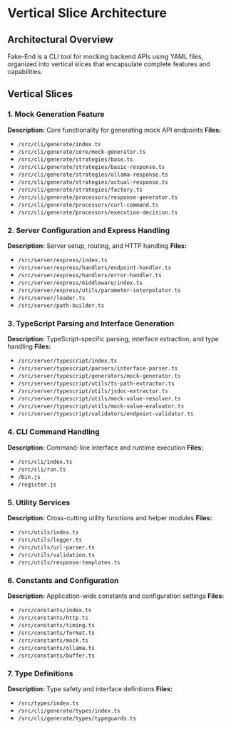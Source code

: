 # Vertical Slice Architecture

## Architectural Overview
Fake-End is a CLI tool for mocking backend APIs using YAML files, organized into vertical slices that encapsulate complete features and capabilities.

## Vertical Slices

### 1. Mock Generation Feature
**Description:** Core functionality for generating mock API endpoints
**Files:**
- `/src/cli/generate/index.ts`
- `/src/cli/generate/core/mock-generator.ts`
- `/src/cli/generate/strategies/base.ts`
- `/src/cli/generate/strategies/basic-response.ts`
- `/src/cli/generate/strategies/ollama-response.ts`
- `/src/cli/generate/strategies/actual-response.ts`
- `/src/cli/generate/strategies/factory.ts`
- `/src/cli/generate/processors/response-generator.ts`
- `/src/cli/generate/processors/curl-command.ts`
- `/src/cli/generate/processors/execution-decision.ts`

### 2. Server Configuration and Express Handling
**Description:** Server setup, routing, and HTTP handling
**Files:**
- `/src/server/express/index.ts`
- `/src/server/express/handlers/endpoint-handler.ts`
- `/src/server/express/handlers/error-handler.ts`
- `/src/server/express/middleware/index.ts`
- `/src/server/express/utils/parameter-interpolator.ts`
- `/src/server/loader.ts`
- `/src/server/path-builder.ts`

### 3. TypeScript Parsing and Interface Generation
**Description:** TypeScript-specific parsing, interface extraction, and type handling
**Files:**
- `/src/server/typescript/index.ts`
- `/src/server/typescript/parsers/interface-parser.ts`
- `/src/server/typescript/generators/mock-generator.ts`
- `/src/server/typescript/utils/ts-path-extractor.ts`
- `/src/server/typescript/utils/jsdoc-extractor.ts`
- `/src/server/typescript/utils/mock-value-resolver.ts`
- `/src/server/typescript/utils/mock-value-evaluator.ts`
- `/src/server/typescript/validators/endpoint-validator.ts`

### 4. CLI Command Handling
**Description:** Command-line interface and runtime execution
**Files:**
- `/src/cli/index.ts`
- `/src/cli/run.ts`
- `/bin.js`
- `/register.js`

### 5. Utility Services
**Description:** Cross-cutting utility functions and helper modules
**Files:**
- `/src/utils/index.ts`
- `/src/utils/logger.ts`
- `/src/utils/url-parser.ts`
- `/src/utils/validation.ts`
- `/src/utils/response-templates.ts`

### 6. Constants and Configuration
**Description:** Application-wide constants and configuration settings
**Files:**
- `/src/constants/index.ts`
- `/src/constants/http.ts`
- `/src/constants/timing.ts`
- `/src/constants/format.ts`
- `/src/constants/mock.ts`
- `/src/constants/ollama.ts`
- `/src/constants/buffer.ts`

### 7. Type Definitions
**Description:** Type safety and interface definitions
**Files:**
- `/src/types/index.ts`
- `/src/cli/generate/types/index.ts`
- `/src/cli/generate/types/typeguards.ts`
